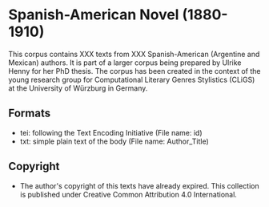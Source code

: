 Spanish-American Novel (1880-1910)
========================================

This corpus contains XXX texts from XXX Spanish-American (Argentine and Mexican) authors. It is part of a larger corpus being prepared by Ulrike Henny for her PhD thesis. The corpus has been created in the context of the young research group for Computational Literary Genres Stylistics (CLiGS) at the University of Würzburg in Germany.

## Formats

* tei: following the Text Encoding Initiative (File name: id)
* txt: simple plain text of the body (File name: Author_Title)

## Copyright

* The author's copyright of this texts have already expired. This collection is published under Creative Common Attribution 4.0 International.
